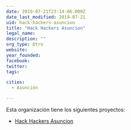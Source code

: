```yaml
---
date: 2019-07-21T23:14:06.000Z
date_last_modified: 2019-07-21
uid: hack-hackers-asuncion
title: "Hack Hackers Asuncion"
legal_name: 
description: ""
org_type: Otro
website: 
year_founded: 
facebook: 
twitter: 
tags:

cities: 
  - Asunción

---
```


Esta organización tiene los siguientes proyectos:

- [Hack Hackers Asuncion](/i/hack-hackers-asuncion.html)
